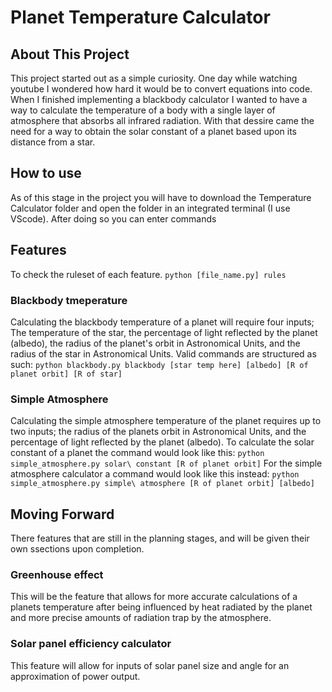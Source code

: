 # Planet Temperature Calculator
## About This Project
This project started out as a simple curiosity. One day while watching youtube I wondered how hard it would be to convert equations into code. When I finished implementing a blackbody calculator I wanted to have a way to calculate the temperature of a body with a single layer of atmosphere that absorbs all infrared radiation. With that dessire came the need for a way to obtain the solar constant of a planet based upon its distance from a star.
## How to use
As of this stage in the project you will have to download the Temperature Calculator folder and open the folder in an integrated terminal (I use VScode). After doing so you can enter commands 
## Features 
To check the ruleset of each feature. 
    ```
    python [file_name.py] rules
    ```
### Blackbody tmeperature
Calculating the blackbody temperature of a planet will require four inputs; The temperature of the star, the percentage of light reflected by the planet (albedo), the radius of the planet's orbit in Astronomical Units, and the radius of the star in Astronomical Units.
Valid commands are structured as such: 
    ```
    python blackbody.py blackbody [star temp here] [albedo] [R of planet orbit] [R of star]
    ```
### Simple Atmosphere
Calculating the simple atmosphere temperature of the planet requires up to two inputs; the radius of the planets orbit in Astronomical Units, and the percentage of light reflected by the planet (albedo).
To calculate the solar constant of a planet the command would look like this:
    ```
    python simple_atmosphere.py solar\ constant [R of planet orbit]
    ``` 
For the simple atmosphere calculator a command would look like this instead:
    ```
    python simple_atmosphere.py simple\ atmosphere [R of planet orbit] [albedo]
    ```
## Moving Forward 
There features that are still in the planning stages, and will be given their own ssections upon completion. 
### Greenhouse effect
This will be the feature that allows for more accurate calculations of a planets temperature after being influenced by heat radiated by the planet and more precise amounts of radiation trap by the atmosphere.
### Solar panel efficiency calculator
This feature will allow for inputs of solar panel size and angle for an approximation of power output. 

